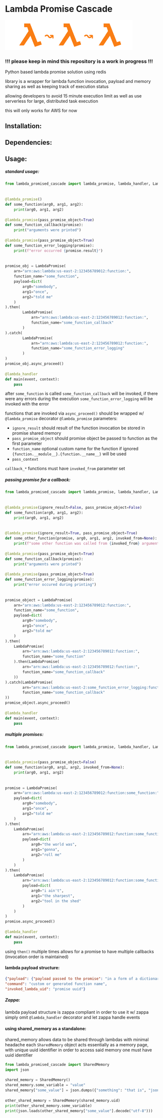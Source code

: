 # Lambda Promise Cascade
![aws lambda promise cascade](https://github.com/ratmach/AWSLambdaPromiseCascade/blob/master/icon.png?raw=true)

### !!! please keep in mind this repository is a work in progress !!!
Python based lambda promise solution using redis

library is a wrapper for lambda function invocation, payload and memory sharing
as well as keeping track of execution status

allowing developers to avoid 15 minute execution limit as well as use serverless for large, distributed task execution

this will only works for AWS for now
## Installation:
## Dependencies:
## Usage:

##### standard usage:
```python
from lambda_promised_cascade import lambda_promise, lambda_handler, LambdaPromise


@lambda_promise()
def some_function(arg0, arg1, arg2):
    print(arg0, arg1, arg2)

@lambda_promise(pass_promise_object=True)
def some_function_callback(promise):
    print("arguments were printed")

@lambda_promise(pass_promise_object=True)
def some_function_error_logging(promise):
    print(f"error occurred {promise.result}")


promise_obj = LambdaPromise(
    arn="arn:aws:lambda:us-east-2:123456789012:function:",
    function_name="some_function",
    payload=dict(
        arg0="somebody",
        arg1="once",
        arg2="told me"
    )
).then(
        LambdaPromise(
            arn="arn:aws:lambda:us-east-2:123456789012:function:",
            function_name="some_function_callback"
        )
).catch(
        LambdaPromise(
            arn="arn:aws:lambda:us-east-2:123456789012:function:",
            function_name="some_function_error_logging"
        )
)
promise_obj.async_proceed()

@lambda_handler
def main(event, context):
    pass
```

after `some_function` is called `some_function_callback` will be invoked, if there were any errors during the execution `some_function_error_logging` will be invoked with the error

functions that are invoked via `async_proceed()` should be wrapped w/ `@lambda_promise` decorator
`@lambda_promise` parameters:
- `ignore_result` should result of the function invocation be stored in promise shared memory
- `pass_promise_object` should promise object be passed to function as the first parameter
- `function_name` optional custom name for the function if ignored `{function.__module__}.{function.__name__}` will be used
- `pass_context`

`callback_*` functions must have `invoked_from` parameter set
##### passing promise for a callback:

```python
from lambda_promised_cascade import lambda_promise, lambda_handler, LambdaPromise


@lambda_promise(ignore_result=False, pass_promise_object=False)
def some_function(arg0, arg1, arg2):
    print(arg0, arg1, arg2)


@lambda_promise(ignore_result=True, pass_promise_object=True)
def some_other_function(promise, arg0, arg1, arg2, invoked_from=None):
    print(f"some other function was called from {invoked_from} arguments:", arg0, arg1, arg2)

@lambda_promise(pass_promise_object=True)
def some_function_callback(promise):
    print("arguments were printed")

@lambda_promise(pass_promise_object=True)
def some_function_error_logging(promise):
    print("error occured during printing")


promise_object = LambdaPromise(
    arn="arn:aws:lambda:us-east-2:123456789012:function:",
    function_name="some_function",
    payload=dict(
        arg0="somebody",
        arg1="once",
        arg2="told me"
    )
).then(
    LambdaPromise(
        arn="arn:aws:lambda:us-east-2:123456789012:function:",
        function_name="some_function"
    ).then(LambdaPromise(
        arn="arn:aws:lambda:us-east-2:123456789012:function:",
        function_name="some_function_callback"
    ))
).catch(LambdaPromise(
        arn="arn:aws:lambda:us-east-2:some_function_error_logging:function:",
        function_name="some_function_callback"
))
promise_object.async_proceed()

@lambda_handler
def main(event, context):
    pass
```

##### multiple promises:
```python
from lambda_promised_cascade import lambda_promise, lambda_handler, LambdaPromise


@lambda_promise(pass_promise_object=False)
def some_function(arg0, arg1, arg2, invoked_from=None):
    print(arg0, arg1, arg2)


promise = LambdaPromise(
    arn="arn:aws:lambda:us-east-2:123456789012:function:some_function:",
    payload=dict(
        arg0="somebody",
        arg1="once",
        arg2="told me"
    )
).then(
    LambdaPromise(
        arn="arn:aws:lambda:us-east-2:123456789012:function:some_function:",
        payload=dict(
            arg0="the world was",
            arg1="gonna",
            arg2="roll me"
        )
    )
).then(
    LambdaPromise(
        arn="arn:aws:lambda:us-east-2:123456789012:function:some_function:",
        payload=dict(
            arg0="i ain't",
            arg1="the sharpest",
            arg2="tool in the shed"
        )
    )
)
promise.async_proceed()

@lambda_handler
def main(event, context):
    pass
```
using `then()` multiple times allows for a promise to have multiple callbacks (invocation order is maintained)
#### lambda payload structure:
```json
{"payload": {"payload passed to the promise": "in a form of a dictionary"},
"command": "custom or generated function name",
"invoked_lambda_uid": "promise uuid"}
```
##### Zappa:
lambda payload structure is zappa compliant in order to use it w/ zappa simply omit `@lambda_handler` decorator and let zappa handle events

#### using shared_memory as a standalone:
shared_memory allows data to be shared through lambdas with minimal headache
each `SharedMemory` object acts essentially as a memory page, with unique uuid identifier
in order to access said memory one must have uuid identifier
```python
from lambda_promised_cascade import SharedMemory
import json

shared_memory = SharedMemory()
shared_memory.some_variable = "value"
shared_memory["some_value"] = json.dumps({"something": "that is", "json": "encodable"})

other_shared_memory = SharedMemory(shared_memory.uid)
print(other_shared_memory.some_variable)
print(json.loads(other_shared_memory["some_value"].decode("utf-8")))
```